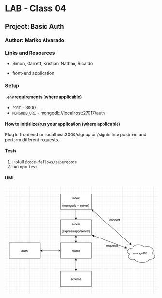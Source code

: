 # LAB - Class 04

## Project: Basic Auth

### Author: Mariko Alvarado

### Links and Resources
-  Simon, Garrett, Kristian, Nathan, Ricardo

- [front-end application](https://mariko-api-server.herokuapp.com/food)

### Setup

#### `.env` requirements (where applicable)


- `PORT` - 3000
- `MONGODB_URI` - mongodb://localhost:27017/auth


#### How to initialize/run your application (where applicable)

Plug in front end url localhost:3000/signup or /signin into postman and perform different requests.


#### Tests

1. install `@code-fellows/supergoose`
2. run `npm test` 

#### UML

![uml](lab6.png)